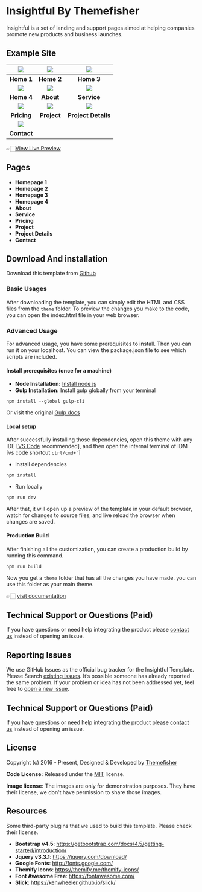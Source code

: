 # Insightful By Themefisher

Insightful is a set of landing and support pages aimed at helping companies promote new products and business launches.

<!-- demo -->
## Example Site

| [![](screenshots/index1.png)](https://demo.themefisher.com/Insightful/) | [![](screenshots/index2.png)](https://demo.themefisher.com/Insightful/index-2.html) | [![](screenshots/index3.png)](https://demo.themefisher.com/Insightful/index-3.html) |
|:---:|:---:|:---:|
| **Home 1**  | **Home 2**  | **Home 3** |
| [![](screenshots/index4.png)](https://demo.themefisher.com/Insightful/index-4.html) | [![](screenshots/about.png)](https://demo.themefisher.com/Insightful/about.html) | [![](screenshots/service.png)](https://demo.themefisher.com/Insightful/service.html) |
| **Home 4** | **About** | **Service** |
| [![](screenshots/pricing.png)](https://demo.themefisher.com/Insightful/pricing.html) | [![](screenshots/projects.png)](https://demo.themefisher.com/Insightful/project.html) | [![](screenshots/project-details.png)](https://demo.themefisher.com/Insightful/project-details.html) |
| **Pricing** | **Project** | **Project Details** |
| [![](screenshots/contact.png)](https://demo.themefisher.com/Insightful/contact.html) |
| **Contact** |

👉🏻[View Live Preview](https://demo.themefisher.com/Insightful/)

<!-- pages -->
## Pages

* **Homepage 1**
* **Homepage 2**
* **Homepage 3**
* **Homepage 4**
* **About**
* **Service**
* **Pricing**
* **Project**
* **Project Details**
* **Contact**

<!-- download -->
## Download And installation

Download this template from [Github](https://github.com/themefisher/Insightful/archive/main.zip)

<!-- installation -->
### Basic Usages

After downloading the template, you can simply edit the HTML and CSS files from the `theme` folder. To preview the changes you make to the code, you can open the index.html file in your web browser.

### Advanced Usage

For advanced usage, you have some prerequisites to install. Then you can run it on your localhost. You can view the package.json file to see which scripts are included.

#### Install prerequisites (once for a machine)

* **Node Installation:** [Install node js](https://nodejs.org/en/download/)
* **Gulp Installation:** Install gulp globally from your terminal

```
npm install --global gulp-cli
```

Or visit the original [Gulp docs](https://gulpjs.com/docs/en/getting-started/quick-start)

#### Local setup

After successfully installing those dependencies, open this theme with any IDE [[VS Code](https://code.visualstudio.com/) recommended], and then open the internal terminal of IDM [vs code shortcut <code>ctrl/cmd+\`</code>]

* Install dependencies

```
npm install
```

* Run locally

```
npm run dev
```

After that, it will open up a preview of the template in your default browser, watch for changes to source files, and live reload the browser when changes are saved.

#### Production Build

After finishing all the customization, you can create a production build by running this command.

```
npm run build
```

Now you get a `theme` folder that has all the changes you have made. you can use this folder as your main theme.

👉🏻 [visit documentation](https://docs.themefisher.com/Insightful/)

<!-- support -->
## Technical Support or Questions (Paid)

If you have questions or need help integrating the product please [contact us](mailto:mehedi@themefisher.com) instead of opening an issue.

<!-- reporting issue -->
## Reporting Issues

We use GitHub Issues as the official bug tracker for the Insightful Template. Please Search [existing issues](https://github.com/themefisher/Insightful-It-Solutions-Corporate-Template/issues). It’s possible someone has already reported the same problem.
If your problem or idea has not been addressed yet, feel free to [open a new issue](https://github.com/themefisher/Insightful-It-Solutions-Corporate-Template/issues).

<!-- support -->
## Technical Support or Questions (Paid)

If you have questions or need help integrating the product please [contact us](mailto:mehedi@themefisher.com) instead of opening an issue.

<!-- license -->
## License

Copyright (c) 2016 - Present, Designed & Developed by [Themefisher](https://themefisher.com)

**Code License:** Released under the [MIT](https://github.com/themefisher/Insightful/blob/main/LICENSE) license.

**Image license:** The images are only for demonstration purposes. They have their license, we don't have permission to share those images.

<!-- resources -->
## Resources

Some third-party plugins that we used to build this template. Please check their license.

* **Bootstrap v4.5**: <https://getbootstrap.com/docs/4.5/getting-started/introduction/>
* **Jquery v3.3.1**: <https://jquery.com/download/>
* **Google Fonts**: <http://fonts.google.com/>
* **Themify Icons**: <https://themify.me/themify-icons/>
* **Font Awesome Free**: <https://fontawesome.com/>
* **Slick**: <https://kenwheeler.github.io/slick/>
